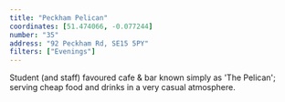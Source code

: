 ```yaml
---
title: "Peckham Pelican"
coordinates: [51.474066, -0.077244]
number: "35"
address: "92 Peckham Rd, SE15 5PY"
filters: ["Evenings"]
---
```


Student (and staff) favoured cafe & bar known simply as 'The Pelican'; serving cheap food and drinks in a very casual atmosphere.
